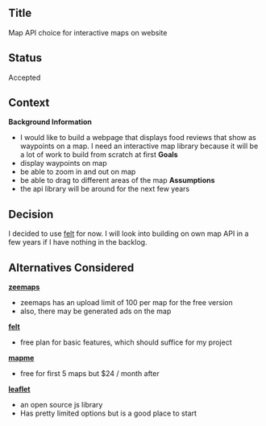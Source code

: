 ## Title

Map API choice for interactive maps on website

## Status

Accepted

## Context

**Background Information**

- I would like to build a webpage that displays food reviews that show as waypoints on a map. I need an interactive map library because it will be a lot of work to build from scratch at first
  **Goals**
- display waypoints on map
- be able to zoom in and out on map
- be able to drag to different areas of the map
  **Assumptions**
- the api library will be around for the next few years

## Decision

I decided to use [felt](https://felt.com/) for now. I will look into building on own map API in a few years if I have nothing in the backlog.

## Alternatives Considered

**[zeemaps](https://www.zeemaps.com/blog/)**

- zeemaps has an upload limit of 100 per map for the free version
- also, there may be generated ads on the map

**[felt](https://felt.com/)**

- free plan for basic features, which should suffice for my project

**[mapme](https://mapme.com/)**

- free for first 5 maps but $24 / month after

**[leaflet](https://leafletjs.com/)**

- an open source js library
- Has pretty limited options but is a good place to start
